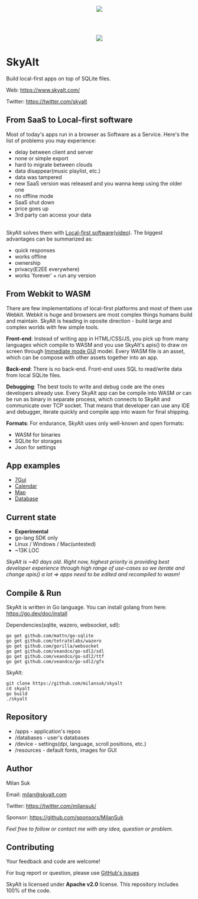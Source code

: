 <p align="center">
<img src="https://raw.githubusercontent.com/MilanSuk/skyalt/main/screenshots/logo.png" />
</p>

<br/><br/>
<p align="center">
<img src="https://raw.githubusercontent.com/MilanSuk/skyalt/main/screenshots/screenshot_2.png" style="border:1px solid LightGrey" />
</p>



# SkyAlt
Build local-first apps on top of SQLite files.

Web: https://www.skyalt.com/

Twitter: https://twitter.com/skyalt



## From SaaS to Local-first software
Most of today's apps run in a browser as Software as a Service. Here's the list of problems you may experience:
- delay between client and server
- none or simple export
- hard to migrate between clouds
- data disappear(music playlist, etc.)
- data was tampered
- new SaaS version was released and you wanna keep using the older one
- no offline mode
- SaaS shut down
- price goes up
- 3rd party can access your data
<br/><br/>

SkyAlt solves them with [Local-first software](https://www.inkandswitch.com/local-first/)([video](https://www.youtube.com/watch?v=KrPsyr8Ig6M)). The biggest advantages can be summarized as:
- quick responses
- works offline
- ownership
- privacy(E2EE everywhere)
- works 'forever' + run any version



## From Webkit to WASM
There are few implementations of local-first platforms and most of them use Webkit. Webkit is huge and browsers are most complex things humans build and maintain. SkyAlt is heading in oposite direction - build large and complex worlds with few simple tools.

**Front-end**: Instead of writing app in HTML/CSS/JS, you pick up from many languages which compile to WASM and you use SkyAlt's apis() to draw on screen through [Immediate mode GUI](https://en.wikipedia.org/wiki/Immediate_mode_GUI) model. Every WASM file is an asset, which can be compose with other assets together into an app.

**Back-end**: There is no back-end. Front-end uses SQL to read/write data from local SQLite files.

**Debugging**: The best tools to write and debug code are the ones developers already use. Every SkyAlt app can be compile into WASM *or* can be run as binary in separate process, which connects to SkyAlt and communicate over TCP socket. That means that developer can use any IDE and debugger, iterate quickly and compile app into wasm for final shipping.

**Formats**: For endurance, SkyAlt uses only well-known and open formats:
- WASM for binaries
- SQLite for storages
- Json for settings



## App examples
- [7Gui](https://github.com/milansuk/skyalt/blob/main/apps/7gui/main/main.go)
- [Calendar](https://github.com/milansuk/skyalt/blob/main/apps/calendar/main/main.go)
- [Map](https://github.com/milansuk/skyalt/blob/main/apps/map/main/main.go)
- [Database](https://github.com/milansuk/skyalt/blob/main/apps/db/main/main.go)



## Current state
- **Experimental**
- go-lang SDK only
- Linux / Windows / Mac(untested)
- ~13K LOC

*SkyAlt is ~40 days old. Right now, highest priority is providing best developer experience through high range of use-cases so we iterate and change apis() a lot => apps need to be edited and recompiled to wasm!*



## Compile & Run
SkyAlt is written in Go language. You can install golang from here: https://go.dev/doc/install

Dependencies(sqlite, wazero, websocket, sdl):
<pre><code>go get github.com/mattn/go-sqlite
go get github.com/tetratelabs/wazero
go get github.com/gorilla/websocket
go get github.com/veandco/go-sdl2/sdl
go get github.com/veandco/go-sdl2/ttf
go get github.com/veandco/go-sdl2/gfx
</code></pre>

SkyAlt:
<pre><code>git clone https://github.com/milansuk/skyalt
cd skyalt
go build
./skyalt
</code></pre>



## Repository
- /apps - application's repos
- /databases - user's databases
- /device - settings(dpi, language, scroll positions, etc.)
- /resources - default fonts, images for GUI



## Author
Milan Suk

Email: milan@skyalt.com

Twitter: https://twitter.com/milansuk/

Sponsor: https://github.com/sponsors/MilanSuk

*Feel free to follow or contact me with any idea, question or problem.*



## Contributing
Your feedback and code are welcome!

For bug report or question, please use [GitHub's issues](https://github.com/MilanSuk/skyalt/issues)

SkyAlt is licensed under **Apache v2.0** license. This repository includes 100% of the code.
